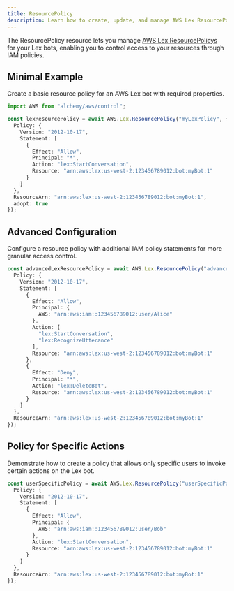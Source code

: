```yaml
---
title: ResourcePolicy
description: Learn how to create, update, and manage AWS Lex ResourcePolicys using Alchemy Cloud Control.
---
```



The ResourcePolicy resource lets you manage [AWS Lex ResourcePolicys](https://docs.aws.amazon.com/lex/latest/userguide/) for your Lex bots, enabling you to control access to your resources through IAM policies.

## Minimal Example

Create a basic resource policy for an AWS Lex bot with required properties.

```ts
import AWS from "alchemy/aws/control";

const lexResourcePolicy = await AWS.Lex.ResourcePolicy("myLexPolicy", {
  Policy: {
    Version: "2012-10-17",
    Statement: [
      {
        Effect: "Allow",
        Principal: "*",
        Action: "lex:StartConversation",
        Resource: "arn:aws:lex:us-west-2:123456789012:bot:myBot:1"
      }
    ]
  },
  ResourceArn: "arn:aws:lex:us-west-2:123456789012:bot:myBot:1",
  adopt: true
});
```

## Advanced Configuration

Configure a resource policy with additional IAM policy statements for more granular access control.

```ts
const advancedLexResourcePolicy = await AWS.Lex.ResourcePolicy("advancedLexPolicy", {
  Policy: {
    Version: "2012-10-17",
    Statement: [
      {
        Effect: "Allow",
        Principal: {
          AWS: "arn:aws:iam::123456789012:user/Alice"
        },
        Action: [
          "lex:StartConversation",
          "lex:RecognizeUtterance"
        ],
        Resource: "arn:aws:lex:us-west-2:123456789012:bot:myBot:1"
      },
      {
        Effect: "Deny",
        Principal: "*",
        Action: "lex:DeleteBot",
        Resource: "arn:aws:lex:us-west-2:123456789012:bot:myBot:1"
      }
    ]
  },
  ResourceArn: "arn:aws:lex:us-west-2:123456789012:bot:myBot:1"
});
```

## Policy for Specific Actions

Demonstrate how to create a policy that allows only specific users to invoke certain actions on the Lex bot.

```ts
const userSpecificPolicy = await AWS.Lex.ResourcePolicy("userSpecificPolicy", {
  Policy: {
    Version: "2012-10-17",
    Statement: [
      {
        Effect: "Allow",
        Principal: {
          AWS: "arn:aws:iam::123456789012:user/Bob"
        },
        Action: "lex:StartConversation",
        Resource: "arn:aws:lex:us-west-2:123456789012:bot:myBot:1"
      }
    ]
  },
  ResourceArn: "arn:aws:lex:us-west-2:123456789012:bot:myBot:1"
});
```
